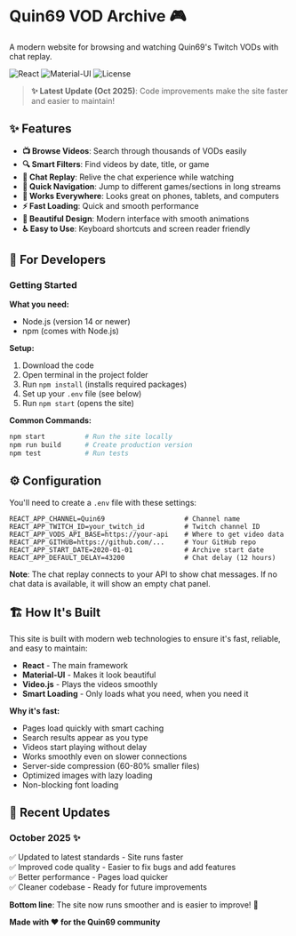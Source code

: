 # Quin69 VOD Archive 🎮

A modern website for browsing and watching Quin69's Twitch VODs with chat replay.

![React](https://img.shields.io/badge/React-19.0.0-blue)
![Material-UI](https://img.shields.io/badge/Material--UI-6.2.0-blue)
![License](https://img.shields.io/badge/license-MIT-green)

> **✨ Latest Update (Oct 2025)**: Code improvements make the site faster and easier to maintain!

## ✨ Features

- **📺 Browse Videos**: Search through thousands of VODs easily
- **🔍 Smart Filters**: Find videos by date, title, or game
- **💬 Chat Replay**: Relive the chat experience while watching
- **🎯 Quick Navigation**: Jump to different games/sections in long streams
- **📱 Works Everywhere**: Looks great on phones, tablets, and computers
- **⚡ Fast Loading**: Quick and smooth performance
- **🎨 Beautiful Design**: Modern interface with smooth animations
- **♿ Easy to Use**: Keyboard shortcuts and screen reader friendly

## 🚀 For Developers

### Getting Started

**What you need:**
- Node.js (version 14 or newer)
- npm (comes with Node.js)

**Setup:**
1. Download the code
2. Open terminal in the project folder
3. Run `npm install` (installs required packages)
4. Set up your `.env` file (see below)
5. Run `npm start` (opens the site)

**Common Commands:**
```bash
npm start          # Run the site locally
npm run build      # Create production version
npm test           # Run tests
```

## ⚙️ Configuration

You'll need to create a `.env` file with these settings:

```env
REACT_APP_CHANNEL=Quin69                    # Channel name
REACT_APP_TWITCH_ID=your_twitch_id          # Twitch channel ID
REACT_APP_VODS_API_BASE=https://your-api    # Where to get video data
REACT_APP_GITHUB=https://github.com/...     # Your GitHub repo
REACT_APP_START_DATE=2020-01-01             # Archive start date
REACT_APP_DEFAULT_DELAY=43200               # Chat delay (12 hours)
```

**Note**: The chat replay connects to your API to show chat messages. If no chat data is available, it will show an empty chat panel.

## 🏗️ How It's Built

This site is built with modern web technologies to ensure it's fast, reliable, and easy to maintain:

- **React** - The main framework
- **Material-UI** - Makes it look beautiful
- **Video.js** - Plays the videos smoothly
- **Smart Loading** - Only loads what you need, when you need it

**Why it's fast:**
- Pages load quickly with smart caching
- Search results appear as you type
- Videos start playing without delay
- Works smoothly even on slower connections
- Server-side compression (60-80% smaller files)
- Optimized images with lazy loading
- Non-blocking font loading

## 🎯 Recent Updates

### October 2025 ✨

✅ Updated to latest standards - Site runs faster  
✅ Improved code quality - Easier to fix bugs and add features  
✅ Better performance - Pages load quicker  
✅ Cleaner codebase - Ready for future improvements  

**Bottom line**: The site now runs smoother and is easier to improve! 🚀

**Made with ❤️ for the Quin69 community**
